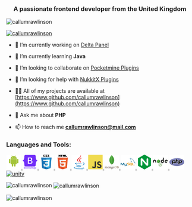 <h3 align="center">A passionate frontend developer from the United Kingdom</h3>

<p align="left"> <img src="https://komarev.com/ghpvc/?username=callumrawlinson&label=Profile%20views&color=0e75b6&style=flat" alt="callumrawlinson" /> </p>

<p align="left"> <a href="https://github.com/ryo-ma/github-profile-trophy"><img src="https://github-profile-trophy.vercel.app/?username=callumrawlinson" alt="callumrawlinson" /></a> </p>

- 🔭 I’m currently working on [Delta Panel](Https://link.com)

- 🌱 I’m currently learning **Java**

- 👯 I’m looking to collaborate on [Pocketmine Plugins](Https://link.com)

- 🤝 I’m looking for help with [NukkitX Plugins](Https://link.com)

- 👨‍💻 All of my projects are available at [https://www.github.com/callumrawlinson](https://www.github.com/callumrawlinson)

- 💬 Ask me about **PHP**

- 📫 How to reach me **callumrawlinson@mail.com**


<h3 align="left">Languages and Tools:</h3>
<p align="left"> <a href="https://developer.android.com" target="_blank"> <img src="https://raw.githubusercontent.com/devicons/devicon/master/icons/android/android-original-wordmark.svg" alt="android" width="40" height="40"/> </a> <a href="https://getbootstrap.com" target="_blank"> <img src="https://raw.githubusercontent.com/devicons/devicon/master/icons/bootstrap/bootstrap-plain-wordmark.svg" alt="bootstrap" width="40" height="40"/> </a> <a href="https://www.w3schools.com/css/" target="_blank"> <img src="https://raw.githubusercontent.com/devicons/devicon/master/icons/css3/css3-original-wordmark.svg" alt="css3" width="40" height="40"/> </a> <a href="https://www.w3.org/html/" target="_blank"> <img src="https://raw.githubusercontent.com/devicons/devicon/master/icons/html5/html5-original-wordmark.svg" alt="html5" width="40" height="40"/> </a> <a href="https://www.java.com" target="_blank"> <img src="https://raw.githubusercontent.com/devicons/devicon/master/icons/java/java-original.svg" alt="java" width="40" height="40"/> </a> <a href="https://developer.mozilla.org/en-US/docs/Web/JavaScript" target="_blank"> <img src="https://raw.githubusercontent.com/devicons/devicon/master/icons/javascript/javascript-original.svg" alt="javascript" width="40" height="40"/> </a> <a href="https://www.mongodb.com/" target="_blank"> <img src="https://raw.githubusercontent.com/devicons/devicon/master/icons/mongodb/mongodb-original-wordmark.svg" alt="mongodb" width="40" height="40"/> </a> <a href="https://www.mysql.com/" target="_blank"> <img src="https://raw.githubusercontent.com/devicons/devicon/master/icons/mysql/mysql-original-wordmark.svg" alt="mysql" width="40" height="40"/> </a> <a href="https://www.nginx.com" target="_blank"> <img src="https://raw.githubusercontent.com/devicons/devicon/master/icons/nginx/nginx-original.svg" alt="nginx" width="40" height="40"/> </a> <a href="https://nodejs.org" target="_blank"> <img src="https://raw.githubusercontent.com/devicons/devicon/master/icons/nodejs/nodejs-original-wordmark.svg" alt="nodejs" width="40" height="40"/> </a> <a href="https://www.php.net" target="_blank"> <img src="https://raw.githubusercontent.com/devicons/devicon/master/icons/php/php-original.svg" alt="php" width="40" height="40"/> </a> <a href="https://unity.com/" target="_blank"> <img src="https://www.vectorlogo.zone/logos/unity3d/unity3d-icon.svg" alt="unity" width="40" height="40"/> </a> </p>

<p><img align="left" src="https://github-readme-stats.vercel.app/api/top-langs?username=callumrawlinson&show_icons=true&locale=en&layout=compact" alt="callumrawlinson" /></p>

<p>&nbsp;<img align="center" src="https://github-readme-stats.vercel.app/api?username=callumrawlinson&show_icons=true&locale=en" alt="callumrawlinson" /></p>

<p><img align="center" src="https://github-readme-streak-stats.herokuapp.com/?user=callumrawlinson&" alt="callumrawlinson" /></p>
